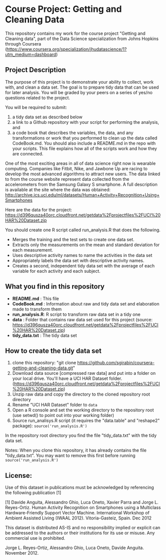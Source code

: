 Course Project: Getting and Cleaning Data
=========================================

This repository contains my work for the course project "Getting and Cleaning data", part of the Data Science specialization from Johns Hopkins through Coursera (https://www.coursera.org/specialization/jhudatascience/1?utm_medium=dashboard)


## Project Description
The purpose of this project is to demonstrate your ability to collect, work with, and clean a data set.
The goal is to prepare tidy data that can be used for later analysis. You will be graded by your peers
on a series of yes/no questions related to the project.

You will be required to submit:

1. a tidy data set as described below
2. a link to a Github repository with your script for performing the analysis, and
3. a code book that describes the variables, the data, and any transformations or
   work that you performed to clean up the data called CodeBook.md. You should also
   include a README.md in the repo with your scripts. This file explains how all
   of the scripts work and how they are connected. 

One of the most exciting areas in all of data science right now is wearable computing.
Companies like Fitbit, Nike, and Jawbone Up are racing to develop the most advanced
algorithms to attract new users. The data linked to from the course website represent
data collected from the accelerometers from the Samsung Galaxy S smartphone.
A full description is available at the site where the data was obtained:
http://archive.ics.uci.edu/ml/datasets/Human+Activity+Recognition+Using+Smartphones

Here are the data for the project: https://d396qusza40orc.cloudfront.net/getdata%2Fprojectfiles%2FUCI%20HAR%20Dataset.zip

You should create one R script called run_analysis.R that does the following.

* Merges the training and the test sets to create one data set.
* Extracts only the measurements on the mean and standard deviation for each measurement. 
* Uses descriptive activity names to name the activities in the data set
* Appropriately labels the data set with descriptive activity names. 
* Creates a second, independent tidy data set with the average of each variable for each activity and each subject. 

## What you find in this repository

* __README.md__		: This file
* __CodeBook.md__	: Information about raw and tidy data set and elaboration made to transform them
* __run_analysis.R__: R script to transform raw data set in a tidy one
* __data__			: Folder that contains raw data set used for this project (source:  https://d396qusza40orc.cloudfront.net/getdata%2Fprojectfiles%2FUCI%20HAR%20Dataset.zip)
* __tidy_data.txt__	: The tidy data set

## How to create the tidy data set

1. clone this repository: "git clone https://github.com/sgirabin/coursera-getting-and-cleaning-data.git"
2. Download  data source [compressed raw data] and put into a folder on your local drive. You'll have a UCI HAR Dataset folder.(https://d396qusza40orc.cloudfront.net/getdata%2Fprojectfiles%2FUCI%20HAR%20Dataset.zip)
3. Unzip raw data and copy the directory  to the cloned repository root directory
4. Rename "UCI HAR Dataset" folder to `data`
4. Open a R console and set the working directory to the repository root (use setwd() to point out into your working folder)
5. Source run_analisys.R script (it requires the "data.table" and "reshape2" package): `source('run_analysis.R')`

In the repository root directory you find the file "tidy_data.txt" with the tidy data set.

Notes:
When you clone this repository, it has already contains the file "tidy_data.txt". You may want to remove this first before running `source('run_analysis.R')`

## License:

Use of this dataset in publications must be acknowledged by referencing the following publication [1] 

[1] Davide Anguita, Alessandro Ghio, Luca Oneto, Xavier Parra and Jorge L. Reyes-Ortiz. Human Activity Recognition on Smartphones using a Multiclass Hardware-Friendly Support Vector Machine. International Workshop of Ambient Assisted Living (IWAAL 2012). Vitoria-Gasteiz, Spain. Dec 2012

This dataset is distributed AS-IS and no responsibility implied or explicit can be addressed to the authors or their institutions for its use or misuse. Any commercial use is prohibited.

Jorge L. Reyes-Ortiz, Alessandro Ghio, Luca Oneto, Davide Anguita. November 2012.


